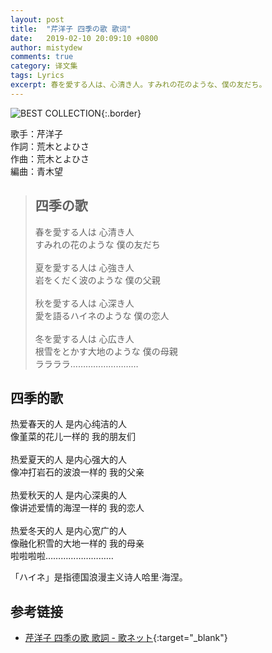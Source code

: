 ```yaml
---
layout: post
title:  "芹洋子 四季の歌 歌词"
date:   2019-02-10 20:09:10 +0800
author: mistydew
comments: true
category: 译文集
tags: Lyrics
excerpt: 春を愛する人は、心清き人。すみれの花のような、僕の友だち。
---
```

![BEST COLLECTION](https://is1-ssl.mzstatic.com/image/thumb/Music71/v4/5b/3a/7d/5b3a7dab-c452-66d8-616e-8c3e0e1bca66/source/600x600bb.jpg){:.border}

歌手：芹洋子<br>
作詞：荒木とよひさ<br>
作曲：荒木とよひさ<br>
編曲：青木望

<blockquote class="lyric-original">
  <h2>四季の歌</h2>
  <p>
    春を愛する人は 心清き人<br>
    すみれの花のような 僕の友だち<br>
    <br>
    夏を愛する人は 心強き人<br>
    岩をくだく波のような 僕の父親<br>
    <br>
    秋を愛する人は 心深き人<br>
    愛を語るハイネのような 僕の恋人<br>
    <br>
    冬を愛する人は 心広き人<br>
    根雪をとかす大地のような 僕の母親<br>
    ララララ………………………
  </p>
</blockquote>

<div class="lyric-translation">
  <h2>四季的歌</h2>
  <p>
    热爱春天的人 是内心纯洁的人<br>
    像堇菜的花儿一样的 我的朋友们<br>
    <br>
    热爱夏天的人 是内心强大的人<br>
    像冲打岩石的波浪一样的 我的父亲<br>
    <br>
    热爱秋天的人 是内心深奥的人<br>
    像讲述爱情的海涅一样的 我的恋人<br>
    <br>
    热爱冬天的人 是内心宽广的人<br>
    像融化积雪的大地一样的 我的母亲<br>
    啦啦啦啦………………………
  </p>
</div>

「ハイネ」是指德国浪漫主义诗人哈里·海涅。

## 参考链接

* [芹洋子 四季の歌 歌詞 - 歌ネット](https://www.uta-net.com/song/2406/){:target="_blank"}
